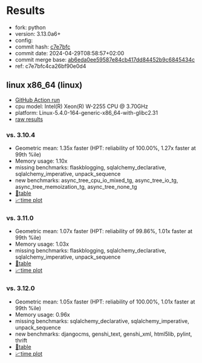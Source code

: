 # Results

- fork: python
- version: 3.13.0a6+
- config: 
- commit hash: [c7e7bfc](https://github.com/python/cpython/commit/c7e7bfc)
- commit date: 2024-04-29T08:58:57+02:00
- commit merge base: [ab6eda0ee59587e84cb417dd84452b9c6845434c](https://github.com/python/cpython/commit/ab6eda0ee59587e84cb417dd84452b9c6845434c)
- ref: c7e7bfc4ca26bf90e0d4

## linux x86_64 (linux)

- [GitHub Action run](https://github.com/faster-cpython/benchmarking/actions/runs/8878741589)
- cpu model: Intel(R) Xeon(R) W-2255 CPU @ 3.70GHz
- platform: Linux-5.4.0-164-generic-x86_64-with-glibc2.31
- [raw results](bm-20240429-linux-x86_64-python-c7e7bfc4ca26bf90e0d4-3.13.0a6%2B-c7e7bfc.json)

### vs. 3.10.4

- Geometric mean: 1.35x faster (HPT: reliability of 100.00%, 1.27x faster at 99th %ile)
- Memory usage: 1.10x
- missing benchmarks: flaskblogging, sqlalchemy_declarative, sqlalchemy_imperative, unpack_sequence
- new benchmarks: async_tree_cpu_io_mixed_tg, async_tree_io_tg, async_tree_memoization_tg, async_tree_none_tg
- [📄table](bm-20240429-linux-x86_64-python-c7e7bfc4ca26bf90e0d4-3.13.0a6%2B-c7e7bfc-vs-3.10.4.md)
- [📈time plot](bm-20240429-linux-x86_64-python-c7e7bfc4ca26bf90e0d4-3.13.0a6%2B-c7e7bfc-vs-3.10.4.png)

### vs. 3.11.0

- Geometric mean: 1.07x faster (HPT: reliability of 99.86%, 1.01x faster at 99th %ile)
- Memory usage: 1.03x
- missing benchmarks: flaskblogging, sqlalchemy_declarative, sqlalchemy_imperative, unpack_sequence
- [📄table](bm-20240429-linux-x86_64-python-c7e7bfc4ca26bf90e0d4-3.13.0a6%2B-c7e7bfc-vs-3.11.0.md)
- [📈time plot](bm-20240429-linux-x86_64-python-c7e7bfc4ca26bf90e0d4-3.13.0a6%2B-c7e7bfc-vs-3.11.0.png)

### vs. 3.12.0

- Geometric mean: 1.05x faster (HPT: reliability of 100.00%, 1.01x faster at 99th %ile)
- Memory usage: 0.96x
- missing benchmarks: sqlalchemy_declarative, sqlalchemy_imperative, unpack_sequence
- new benchmarks: djangocms, genshi_text, genshi_xml, html5lib, pylint, thrift
- [📄table](bm-20240429-linux-x86_64-python-c7e7bfc4ca26bf90e0d4-3.13.0a6%2B-c7e7bfc-vs-3.12.0.md)
- [📈time plot](bm-20240429-linux-x86_64-python-c7e7bfc4ca26bf90e0d4-3.13.0a6%2B-c7e7bfc-vs-3.12.0.png)


